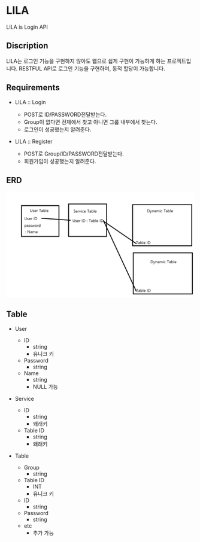 # LILA

LILA is Login API

## Discription

LILA는 로그인 기능을 구현하지 않아도 웹으로 쉽게 구현이 가능하게 하는 프로젝트입니다. RESTFUL API로 로그인 기능을 구현하며, 동적 할당이 가능합니다.

## Requirements

- LILA :: Login
  - POST로 ID/PASSWORD전달받는다.
  - Group이 없다면 전체에서 찾고 아니면 그룹 내부에서 찾는다.
  - 로그인이 성공했는지 알려준다.

- LILA :: Register
  - POST로 Group/ID/PASSWORD전달받는다.
  - 회원가입이 성공했는지 알려준다.

## ERD

![image](./ERD.png)

## Table

- User
  - ID
    - string
    - 유니크 키
  - Password
    - string
  - Name
    - string
    - NULL 가능

- Service
  - ID
    - string
    - 왜래키
  - Table ID
    - string
    - 왜래키

- Table
  - Group
    - string
  - Table ID
    - INT
    - 유니크 키
  - ID
    - string
  - Password
    - string
  - etc
    - 추가 가능